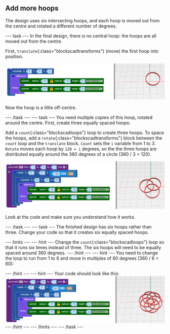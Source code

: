## Add more hoops

The design uses six intersecting hoops, and each hoop is moved out from the centre and rotated a different number of degrees.

--- task --- In the final design, there is no central hoop: the hoops are all moved out from the centre.

First, `translate`{:class="blockscadtransforms"} (move) the first hoop into position.

![screenshot](images/pendant-translate.png)

Now the hoop is a little off-centre.

--- /task --- --- task --- You need multiple copies of this hoop, rotated around the centre. First, create three equally spaced hoops:

Add a `count`{:class="blockscadloops"} loop to create three hoops. To space the hoops, add a `rotate`{:class="blockscadtransforms"} block between the `count` loop and the `translate` block. `Count` sets the `i` variable from 1 to 3. `Rotate` moves each hoop by `120 × i` degrees, so the the three hoops are distributed equally around the 360 degrees of a circle (360 / 3 = 120).

![screenshot](images/pendant-3-hoops.png)

Look at the code and make sure you understand how it works.

--- /task --- --- task --- The finished design has six hoops rather than three. Change your code so that it creates six equally spaced hoops.

--- hints --- --- hint --- Change the `count`{:class="blockscadloops"} loop so that it runs six times instead of three. The six hoops will need to be equally spaced around 360 degrees. --- /hint --- --- hint --- You need to change the loop to run from 1 to 6 and move in multiples of 60 degrees (360 / 6 = 60):

--- /hint --- --- hint --- Your code should look like this: ![screenshot](images/pendant-6-hoops.png) --- /hint --- --- /hints --- --- /task ---	
	
